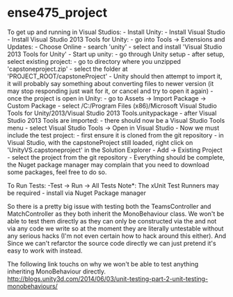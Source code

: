 # ense475_project
To get up and running in Visual Studios:
    - Install Unity: 
    - Install Visual Studio
    - Install Visual Studio 2013 Tools for Unity:
        - go into Tools -> Extensions and Updates:
            - Choose Online
            - search 'unity'
            - select and install 'Visual Studio 2013 Tools for Unity'
    - Start up unity:
        - go through Unity setup
        - after setup, select existing project:
            - go to directory where you unzipped 'capstoneproject.zip'
            - select the folder at 'PROJECT_ROOT/capstoneProject'
            - Unity should then attempt to import it, it will probably say something about converting files to 
                newer version (it may stop responding just wait for it, or cancel and try to open it again)
        - once the project is open in Unity:
            - go to Assets -> Import Package -> Custom Package
            - select /C:/Program Files (x86)/Microsoft Visual Studio Tools for Unity/2013/Visual Studio 2013 Tools.unitypackage
        - after Visual Studio 2013 Tools are imported:
            - there should now be a Visual Studio Tools menu
            - select Visual Studio Tools -> Open in Visual Studio
    - Now we must include the test project:
        - first ensure it is cloned from the git repository
        - in Visual Studio, with the capstoneProject still loaded, right click on 'UnityVS.capstoneproject' in the Solution Explorer
        - Add -> Existing Project
        - select the project from the git repository
    - Everything should be complete, the Nuget package manager may complain that you need to download some packages, feel free
        to do so.

To Run Tests:
    -Test -> Run -> All Tests
    Note*: The xUnit Test Runners may be required
        - install via Nuget Package manager


So there is a pretty big issue with testing both the TeamsController and MatchController as they both inherit the MonoBehaviour class. We won't be able to test them directly as 
    they can only be constructed via the and not via any code we write so at the moment they are literally untestable without any
    serious hacks (I'm not even certain how to hack around this either). And Since we can't refarctor the source code directly we can 
    just pretend it's easy to work with instead.

The following link touchs on why we won't be able to test anything inheriting MonoBehaviour directly.
http://blogs.unity3d.com/2014/06/03/unit-testing-part-2-unit-testing-monobehaviours/
            
        
